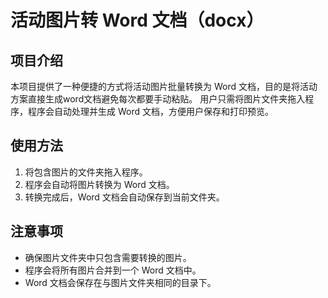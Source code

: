 # 活动图片转 Word 文档（docx）

## 项目介绍

本项目提供了一种便捷的方式将活动图片批量转换为 Word 文档，目的是将活动方案直接生成word文档避免每次都要手动粘贴。
用户只需将图片文件夹拖入程序，程序会自动处理并生成 Word 文档，方便用户保存和打印预览。

## 使用方法

1. 将包含图片的文件夹拖入程序。
2. 程序会自动将图片转换为 Word 文档。
3. 转换完成后，Word 文档会自动保存到当前文件夹。

## 注意事项

- 确保图片文件夹中只包含需要转换的图片。
- 程序会将所有图片合并到一个 Word 文档中。
- Word 文档会保存在与图片文件夹相同的目录下。
